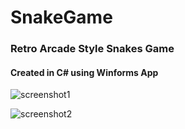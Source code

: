 # SnakeGame

### Retro Arcade Style Snakes Game
#### Created in C# using Winforms App

![screenshot1](https://user-images.githubusercontent.com/31965265/36637379-d003a72e-19a8-11e8-9678-438728aebc92.PNG)

![screenshot2](https://user-images.githubusercontent.com/31965265/36637400-0d53cb7c-19a9-11e8-9d60-e993090889af.PNG)


